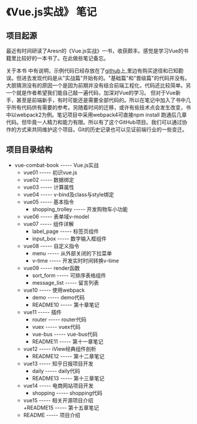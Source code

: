 # 《Vue.js实战》 笔记   

## 项目起源   
   最近有时间研读了Aresn的《Vue.js实战》一书，收获颇丰。感觉是学习Vue的书籍里比较好的一本书了。在此做些笔记备忘。   

关于本书 中有说明，示例代码已经存放在了[github](https://github.com/icarusion/vue-book)上,里边有购买途径和已知勘误。但进去发现代码是从"实战篇"开始有的。"基础篇"和"晋级篇"的代码并没有。  
大胆猜测没有的原因一个是因为前期并没有结合前端工程化，代码还比较简单。另一个就是作者希望我们能自己敲一遍代码，加深对Vue的学习。 但对于Vue新手，甚至是前端新手，有时可能还是需要全部代码的。所以在笔记中加入了书中几乎所有代码供有需要的参考。另随着时间的迁移，或许有些技术点会发生改变，书中以webpack2为例。笔记项目中采用webpack4可直接npm install 跑通后几章代码。但毕竟一人精力和能力有限。所以有了这个GitHub项目。我们可以通过协作的方式来共同维护这个项目。Git的历史记录也可以见证前端行业的一些变迁。

## 项目目录结构     
 + vue-combat-book ----- Vue.js实战   
    + vue01 ----- 初识vue.js    
    + vue02 ----- 数据绑定
    + vue03 ----- 计算属性
    + vue04 ----- v-bind及class与style绑定
    + vue05 ----- 基本指令    
        + shopping_trolley ----- 开发购物车小功能
    + vue06 ----- 表单域v-model
    + vue07 ----- 组件详解
        + label_page ----- 标签页组件  
        + input_box ----- 数字输入框组件
    + vue08 ----- 自定义指令
        + menu ----- 从外部关闭的下拉菜单
        + v-time ----- 开发实时时间转换v-time
    + vue09 ----- render函数   
        + sort_form ----- 可排序表格组件
        + message_list ----- 留言列表
    + vue10 ----- 使用webpack
        + demo ----- demo代码
        + README10 ----- 第十章笔记
    + vue11 ----- 插件
        + router ----- router代码
        + vuex ----- vuex代码
        + vue-bus ----- vue-bus代码
        + README11 ----- 第十一章笔记
    + vue12 ----- iView经典组件剖析
        + README12 ----- 第十二章笔记
    + vue13 ----- 知乎日报项目开发
        + daily ----- daily代码
        + README13 ----- 第十三章笔记
    + vue14 ----- 电商网站项目开发
        + shopping ----- shopping代码  
    + vue15 ----- 相关开源项目介绍   
        +README15 ----- 第十五章笔记
    + README ----- 项目介绍   
      






















